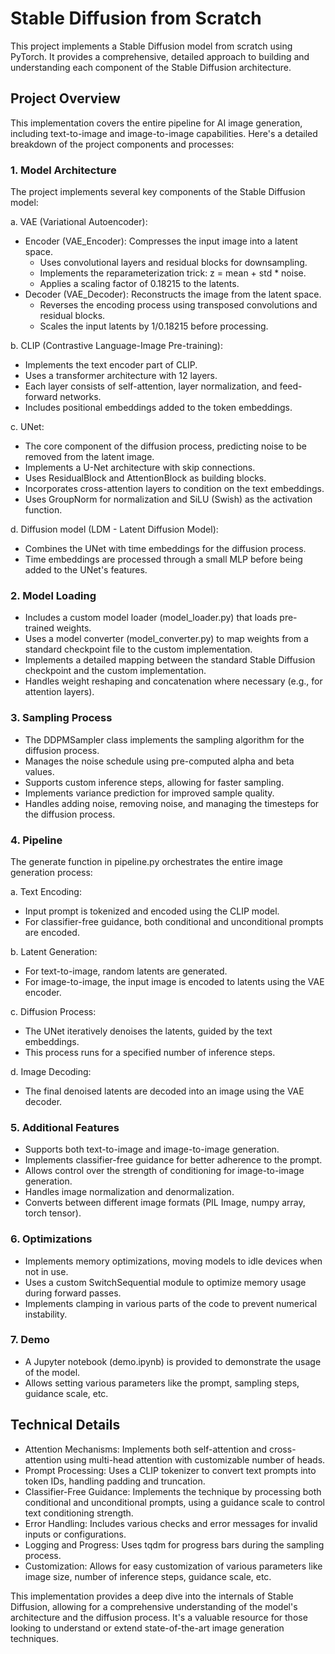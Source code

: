 # Stable Diffusion from Scratch

This project implements a Stable Diffusion model from scratch using PyTorch. It provides a comprehensive, detailed approach to building and understanding each component of the Stable Diffusion architecture.

## Project Overview

This implementation covers the entire pipeline for AI image generation, including text-to-image and image-to-image capabilities. Here's a detailed breakdown of the project components and processes:

### 1. Model Architecture

The project implements several key components of the Stable Diffusion model:

a. VAE (Variational Autoencoder):
   - Encoder (VAE_Encoder): Compresses the input image into a latent space.
     - Uses convolutional layers and residual blocks for downsampling.
     - Implements the reparameterization trick: z = mean + std * noise.
     - Applies a scaling factor of 0.18215 to the latents.
   - Decoder (VAE_Decoder): Reconstructs the image from the latent space.
     - Reverses the encoding process using transposed convolutions and residual blocks.
     - Scales the input latents by 1/0.18215 before processing.

b. CLIP (Contrastive Language-Image Pre-training):
   - Implements the text encoder part of CLIP.
   - Uses a transformer architecture with 12 layers.
   - Each layer consists of self-attention, layer normalization, and feed-forward networks.
   - Includes positional embeddings added to the token embeddings.

c. UNet:
   - The core component of the diffusion process, predicting noise to be removed from the latent image.
   - Implements a U-Net architecture with skip connections.
   - Uses ResidualBlock and AttentionBlock as building blocks.
   - Incorporates cross-attention layers to condition on the text embeddings.
   - Uses GroupNorm for normalization and SiLU (Swish) as the activation function.

d. Diffusion model (LDM - Latent Diffusion Model):
   - Combines the UNet with time embeddings for the diffusion process.
   - Time embeddings are processed through a small MLP before being added to the UNet's features.

### 2. Model Loading

- Includes a custom model loader (model_loader.py) that loads pre-trained weights.
- Uses a model converter (model_converter.py) to map weights from a standard checkpoint file to the custom implementation.
- Implements a detailed mapping between the standard Stable Diffusion checkpoint and the custom implementation.
- Handles weight reshaping and concatenation where necessary (e.g., for attention layers).

### 3. Sampling Process

- The DDPMSampler class implements the sampling algorithm for the diffusion process.
- Manages the noise schedule using pre-computed alpha and beta values.
- Supports custom inference steps, allowing for faster sampling.
- Implements variance prediction for improved sample quality.
- Handles adding noise, removing noise, and managing the timesteps for the diffusion process.

### 4. Pipeline

The generate function in pipeline.py orchestrates the entire image generation process:

a. Text Encoding:
   - Input prompt is tokenized and encoded using the CLIP model.
   - For classifier-free guidance, both conditional and unconditional prompts are encoded.

b. Latent Generation:
   - For text-to-image, random latents are generated.
   - For image-to-image, the input image is encoded to latents using the VAE encoder.

c. Diffusion Process:
   - The UNet iteratively denoises the latents, guided by the text embeddings.
   - This process runs for a specified number of inference steps.

d. Image Decoding:
   - The final denoised latents are decoded into an image using the VAE decoder.

### 5. Additional Features

- Supports both text-to-image and image-to-image generation.
- Implements classifier-free guidance for better adherence to the prompt.
- Allows control over the strength of conditioning for image-to-image generation.
- Handles image normalization and denormalization.
- Converts between different image formats (PIL Image, numpy array, torch tensor).

### 6. Optimizations

- Implements memory optimizations, moving models to idle devices when not in use.
- Uses a custom SwitchSequential module to optimize memory usage during forward passes.
- Implements clamping in various parts of the code to prevent numerical instability.

### 7. Demo

- A Jupyter notebook (demo.ipynb) is provided to demonstrate the usage of the model.
- Allows setting various parameters like the prompt, sampling steps, guidance scale, etc.

## Technical Details

- Attention Mechanisms: Implements both self-attention and cross-attention using multi-head attention with customizable number of heads.
- Prompt Processing: Uses a CLIP tokenizer to convert text prompts into token IDs, handling padding and truncation.
- Classifier-Free Guidance: Implements the technique by processing both conditional and unconditional prompts, using a guidance scale to control text conditioning strength.
- Error Handling: Includes various checks and error messages for invalid inputs or configurations.
- Logging and Progress: Uses tqdm for progress bars during the sampling process.
- Customization: Allows for easy customization of various parameters like image size, number of inference steps, guidance scale, etc.

This implementation provides a deep dive into the internals of Stable Diffusion, allowing for a comprehensive understanding of the model's architecture and the diffusion process. It's a valuable resource for those looking to understand or extend state-of-the-art image generation techniques.